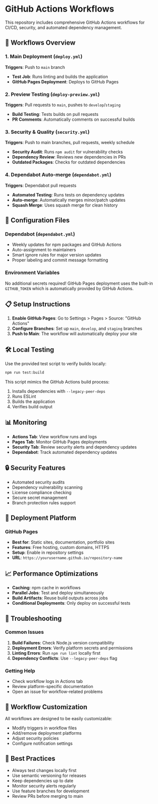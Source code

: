 # GitHub Actions Workflows

This repository includes comprehensive GitHub Actions workflows for CI/CD, security, and automated dependency management.

## 🚀 Workflows Overview

### 1. Main Deployment (`deploy.yml`)
**Triggers**: Push to `main` branch
- **Test Job**: Runs linting and builds the application
- **GitHub Pages Deployment**: Deploys to GitHub Pages

### 2. Preview Testing (`deploy-preview.yml`)
**Triggers**: Pull requests to `main`, pushes to `develop`/`staging`
- **Build Testing**: Tests builds on pull requests
- **PR Comments**: Automatically comments on successful builds

### 3. Security & Quality (`security.yml`)
**Triggers**: Push to main branches, pull requests, weekly schedule
- **Security Audit**: Runs `npm audit` for vulnerability checks
- **Dependency Review**: Reviews new dependencies in PRs
- **Outdated Packages**: Checks for outdated dependencies

### 4. Dependabot Auto-merge (`dependabot.yml`)
**Triggers**: Dependabot pull requests
- **Automated Testing**: Runs tests on dependency updates
- **Auto-merge**: Automatically merges minor/patch updates
- **Squash Merge**: Uses squash merge for clean history

## 🔧 Configuration Files

### Dependabot (`dependabot.yml`)
- Weekly updates for npm packages and GitHub Actions
- Auto-assignment to maintainers
- Smart ignore rules for major version updates
- Proper labeling and commit message formatting

### Environment Variables
No additional secrets required! GitHub Pages deployment uses the built-in `GITHUB_TOKEN` which is automatically provided by GitHub Actions.

## 📋 Setup Instructions

1. **Enable GitHub Pages**: Go to Settings > Pages > Source: "GitHub Actions"
2. **Configure Branches**: Set up `main`, `develop`, and `staging` branches
3. **Push to Main**: The workflow will automatically deploy your site

## 🛠️ Local Testing

Use the provided test script to verify builds locally:
```bash
npm run test:build
```

This script mimics the GitHub Actions build process:
1. Installs dependencies with `--legacy-peer-deps`
2. Runs ESLint
3. Builds the application
4. Verifies build output

## 📊 Monitoring

- **Actions Tab**: View workflow runs and logs
- **Pages Tab**: Monitor GitHub Pages deployments
- **Security Tab**: Review security alerts and dependency updates
- **Dependabot**: Track automated dependency updates

## 🔒 Security Features

- Automated security audits
- Dependency vulnerability scanning
- License compliance checking
- Secure secret management
- Branch protection rules support

## 🚀 Deployment Platform

### GitHub Pages
- **Best for**: Static sites, documentation, portfolio sites
- **Features**: Free hosting, custom domains, HTTPS
- **Setup**: Enable in repository settings
- **URL**: `https://yourusername.github.io/repository-name`

## 📈 Performance Optimizations

- **Caching**: npm cache in workflows
- **Parallel Jobs**: Test and deploy simultaneously
- **Build Artifacts**: Reuse build outputs across jobs
- **Conditional Deployments**: Only deploy on successful tests

## 🐛 Troubleshooting

### Common Issues
1. **Build Failures**: Check Node.js version compatibility
2. **Deployment Errors**: Verify platform secrets and permissions
3. **Linting Errors**: Run `npm run lint` locally first
4. **Dependency Conflicts**: Use `--legacy-peer-deps` flag

### Getting Help
- Check workflow logs in Actions tab
- Review platform-specific documentation
- Open an issue for workflow-related problems

## 🔄 Workflow Customization

All workflows are designed to be easily customizable:
- Modify triggers in workflow files
- Add/remove deployment platforms
- Adjust security policies
- Configure notification settings

## 📝 Best Practices

- Always test changes locally first
- Use semantic versioning for releases
- Keep dependencies up to date
- Monitor security alerts regularly
- Use feature branches for development
- Review PRs before merging to main
